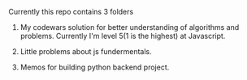 Currently this repo contains 3 folders

1. My codewars solution for better understanding of algorithms and problems. Currently I'm level 5(1 is the highest) at Javascript.

2. Little problems about js fundermentals.

3. Memos for building python backend project.

